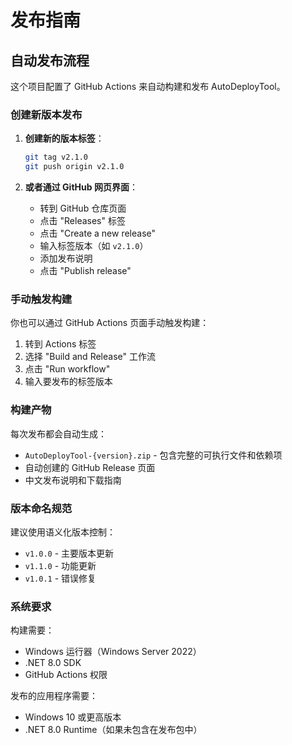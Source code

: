 # 发布指南

## 自动发布流程

这个项目配置了 GitHub Actions 来自动构建和发布 AutoDeployTool。

### 创建新版本发布

1. **创建新的版本标签**：
   ```bash
   git tag v2.1.0
   git push origin v2.1.0
   ```

2. **或者通过 GitHub 网页界面**：
   - 转到 GitHub 仓库页面
   - 点击 "Releases" 标签
   - 点击 "Create a new release"
   - 输入标签版本（如 `v2.1.0`）
   - 添加发布说明
   - 点击 "Publish release"

### 手动触发构建

你也可以通过 GitHub Actions 页面手动触发构建：

1. 转到 Actions 标签
2. 选择 "Build and Release" 工作流
3. 点击 "Run workflow"
4. 输入要发布的标签版本

### 构建产物

每次发布都会自动生成：
- `AutoDeployTool-{version}.zip` - 包含完整的可执行文件和依赖项
- 自动创建的 GitHub Release 页面
- 中文发布说明和下载指南

### 版本命名规范

建议使用语义化版本控制：
- `v1.0.0` - 主要版本更新
- `v1.1.0` - 功能更新
- `v1.0.1` - 错误修复

### 系统要求

构建需要：
- Windows 运行器（Windows Server 2022）
- .NET 8.0 SDK
- GitHub Actions 权限

发布的应用程序需要：
- Windows 10 或更高版本
- .NET 8.0 Runtime（如果未包含在发布包中）